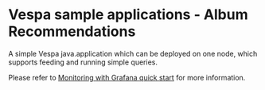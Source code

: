 <!-- Copyright Verizon Media. Licensed under the terms of the Apache 2.0 license. See LICENSE in the project root. -->
# Vespa sample applications - Album Recommendations

A simple Vespa java.application which can be deployed on one node, which supports
feeding and running simple queries.

Please refer to
[Monitoring with Grafana quick start](https://docs.vespa.ai/documentation/monitoring-with-grafana-quick-start.html)
for more information.
